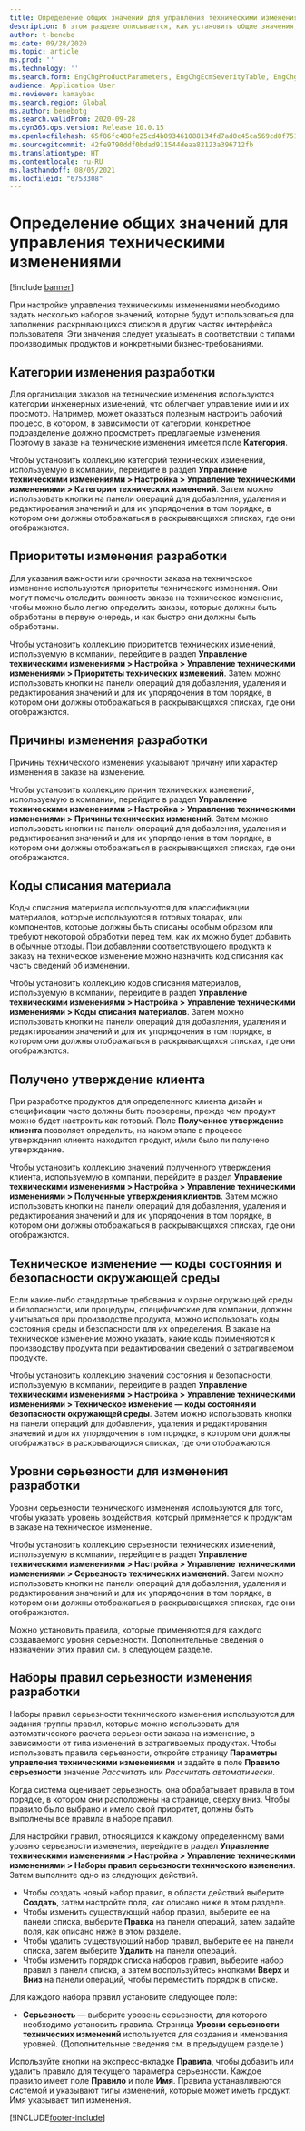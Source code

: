 ```yaml
---
title: Определение общих значений для управления техническими изменениями
description: В этом разделе описывается, как установить общие значения, используемые для параметров в различных частях управления техническими изменениями.
author: t-benebo
ms.date: 09/28/2020
ms.topic: article
ms.prod: ''
ms.technology: ''
ms.search.form: EngChgProductParameters, EngChgEcmSeverityTable, EngChgEcmSeverityRuleSet, EngChgEcmSeverityLookup,EngChgEcmSeverityChart,EngChgEcmRequestSeverityChart,EngChgEcmPriorityTable, EngChgEcmPriorityLookup, EngChgEcmPriorityChart, EngChgEcmMaterialDisposition, EngChgEcmEH
audience: Application User
ms.reviewer: kamaybac
ms.search.region: Global
ms.author: benebotg
ms.search.validFrom: 2020-09-28
ms.dyn365.ops.version: Release 10.0.15
ms.openlocfilehash: 65f86fc488fe25cd4b093461088134fd7ad0c45ca569cd8f751314f1f5d88b6c
ms.sourcegitcommit: 42fe9790ddf0bdad911544deaa82123a396712fb
ms.translationtype: HT
ms.contentlocale: ru-RU
ms.lasthandoff: 08/05/2021
ms.locfileid: "6753308"
---
```

# <a name="establish-common-values-for-engineering-change-management"></a>Определение общих значений для управления техническими изменениями

[!include [banner](../includes/banner.md)]

При настройке управления техническими изменениями необходимо задать несколько наборов значений, которые будут использоваться для заполнения раскрывающихся списков в других частях интерфейса пользователя. Эти значения следует указывать в соответствии с типами производимых продуктов и конкретными бизнес-требованиями.

## <a name="engineering-change-categories"></a>Категории изменения разработки

Для организации заказов на технические изменения используются категории инженерных изменений, что облегчает управление ими и их просмотр. Например, может оказаться полезным настроить рабочий процесс, в котором, в зависимости от категории, конкретное подразделение должно просмотреть предлагаемые изменения. Поэтому в заказе на технические изменения имеется поле **Категория**.

Чтобы установить коллекцию категорий технических изменений, используемую в компании, перейдите в раздел **Управление техническими изменениями \> Настройка \> Управление техническими изменениями \> Категории технических изменений**. Затем можно использовать кнопки на панели операций для добавления, удаления и редактирования значений и для их упорядочения в том порядке, в котором они должны отображаться в раскрывающихся списках, где они отображаются.

## <a name="engineering-change-priorities"></a>Приоритеты изменения разработки

Для указания важности или срочности заказа на техническое изменение используются приоритеты технического изменения. Они могут помочь отследить важность заказа на техническое изменение, чтобы можно было легко определить заказы, которые должны быть обработаны в первую очередь, и как быстро они должны быть обработаны.

Чтобы установить коллекцию приоритетов технических изменений, используемую в компании, перейдите в раздел **Управление техническими изменениями \> Настройка \> Управление техническими изменениями \> Приоритеты технических изменений**. Затем можно использовать кнопки на панели операций для добавления, удаления и редактирования значений и для их упорядочения в том порядке, в котором они должны отображаться в раскрывающихся списках, где они отображаются.

## <a name="engineering-change-reasons"></a>Причины изменения разработки

Причины технического изменения указывают причину или характер изменения в заказе на изменение.

Чтобы установить коллекцию причин технических изменений, используемую в компании, перейдите в раздел **Управление техническими изменениями \> Настройка \> Управление техническими изменениями \> Причины технических изменений**. Затем можно использовать кнопки на панели операций для добавления, удаления и редактирования значений и для их упорядочения в том порядке, в котором они должны отображаться в раскрывающихся списках, где они отображаются.

## <a name="material-disposal-codes"></a>Коды списания материала

Коды списания материала используются для классификации материалов, которые используются в готовых товарах, или компонентов, которые должны быть списаны особым образом или требуют некоторой обработки перед тем, как их можно будет добавить в обычные отходы. При добавлении соответствующего продукта к заказу на техническое изменение можно назначить код списания как часть сведений об изменении.

Чтобы установить коллекцию кодов списания материалов, используемую в компании, перейдите в раздел **Управление техническими изменениями \> Настройка \> Управление техническими изменениями \> Коды списания материалов**. Затем можно использовать кнопки на панели операций для добавления, удаления и редактирования значений и для их упорядочения в том порядке, в котором они должны отображаться в раскрывающихся списках, где они отображаются.

## <a name="received-customer-approval"></a>Получено утверждение клиента

При разработке продуктов для определенного клиента дизайн и спецификации часто должны быть проверены, прежде чем продукт можно будет настроить как готовый. Поле **Полученное утверждение клиента** позволяет определить, на каком этапе в процессе утверждения клиента находится продукт, и/или было ли получено утверждение.

Чтобы установить коллекцию значений полученного утверждения клиента, используемую в компании, перейдите в раздел **Управление техническими изменениями \> Настройка \> Управление техническими изменениями \> Полученные утверждения клиентов**. Затем можно использовать кнопки на панели операций для добавления, удаления и редактирования значений и для их упорядочения в том порядке, в котором они должны отображаться в раскрывающихся списках, где они отображаются.

## <a name="engineering-change--environmental-health-and-safety-codes"></a>Техническое изменение — коды состояния и безопасности окружающей среды

Если какие-либо стандартные требования к охране окружающей среды и безопасности, или процедуры, специфические для компании, должны учитываться при производстве продукта, можно использовать коды состояния среды и безопасности для их определения. В заказе на техническое изменение можно указать, какие коды применяются к производству продукта при редактировании сведений о затрагиваемом продукте.

Чтобы установить коллекцию значений состояния и безопасности, используемую в компании, перейдите в раздел **Управление техническими изменениями \> Настройка \> Управление техническими изменениями \> Техническое изменение — коды состояния и безопасности окружающей среды**. Затем можно использовать кнопки на панели операций для добавления, удаления и редактирования значений и для их упорядочения в том порядке, в котором они должны отображаться в раскрывающихся списках, где они отображаются.

## <a name="engineering-change-severities"></a>Уровни серьезности для изменения разработки

Уровни серьезности технического изменения используются для того, чтобы указать уровень воздействия, который применяется к продуктам в заказе на техническое изменение.

Чтобы установить коллекцию серьезности технических изменений, используемую в компании, перейдите в раздел **Управление техническими изменениями \> Настройка \> Управление техническими изменениями \> Серьезность технических изменений**. Затем можно использовать кнопки на панели операций для добавления, удаления и редактирования значений и для их упорядочения в том порядке, в котором они должны отображаться в раскрывающихся списках, где они отображаются.

Можно установить правила, которые применяются для каждого создаваемого уровня серьезности. Дополнительные сведения о назначении этих правил см. в следующем разделе.

## <a name="engineering-change-severity-rule-sets"></a>Наборы правил серьезности изменения разработки

Наборы правил серьезности технического изменения используются для задания группы правил, которые можно использовать для автоматического расчета серьезности заказа на изменение, в зависимости от типа изменений в затрагиваемых продуктах. Чтобы использовать правила серьезности, откройте страницу **Параметры управления техническими изменениями** и задайте в поле **Правило серьезности** значение *Рассчитать* или *Рассчитать автоматически*.

Когда система оценивает серьезность, она обрабатывает правила в том порядке, в котором они расположены на странице, сверху вниз. Чтобы правило было выбрано и имело свой приоритет, должны быть выполнены все правила в наборе правил.

Для настройки правил, относящихся к каждому определенному вами уровню серьезности изменения, перейдите в раздел **Управление техническими изменениями \> Настройка \> Управление техническими изменениями \> Наборы правил серьезности технического изменения**. Затем выполните одно из следующих действий.

- Чтобы создать новый набор правил, в области действий выберите **Создать**, затем настройте поля, как описано ниже в этом разделе.
- Чтобы изменить существующий набор правил, выберите ее на панели списка, выберите **Правка** на панели операций, затем задайте поля, как описано ниже в этом разделе.
- Чтобы удалить существующий набор правил, выберите ее на панели списка, затем выберите **Удалить** на панели операций.
- Чтобы изменить порядок списка наборов правил, выберите набор правил в панели списка, а затем воспользуйтесь кнопками **Вверх** и **Вниз** на панели операций, чтобы переместить порядок в списке.

Для каждого набора правил установите следующее поле:

- **Серьезность** — выберите уровень серьезности, для которого необходимо установить правила. Страница **Уровни серьезности технических изменений** используется для создания и именования уровней. (Дополнительные сведения см. в предыдущем разделе.)

Используйте кнопки на экспресс-вкладке **Правила**, чтобы добавить или удалить правило для текущего параметра серьезности. Каждое правило имеет поле **Правило** и поле **Имя**. Правила устанавливаются системой и указывают типы изменений, которые может иметь продукт. Имя указывает тип изменения.


[!INCLUDE[footer-include](../../includes/footer-banner.md)]